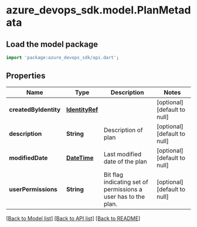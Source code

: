 # azure_devops_sdk.model.PlanMetadata

## Load the model package
```dart
import 'package:azure_devops_sdk/api.dart';
```

## Properties
Name | Type | Description | Notes
------------ | ------------- | ------------- | -------------
**createdByIdentity** | [**IdentityRef**](IdentityRef.md) |  | [optional] [default to null]
**description** | **String** | Description of plan | [optional] [default to null]
**modifiedDate** | [**DateTime**](DateTime.md) | Last modified date of the plan | [optional] [default to null]
**userPermissions** | **String** | Bit flag indicating set of permissions a user has to the plan. | [optional] [default to null]

[[Back to Model list]](../README.md#documentation-for-models) [[Back to API list]](../README.md#documentation-for-api-endpoints) [[Back to README]](../README.md)


